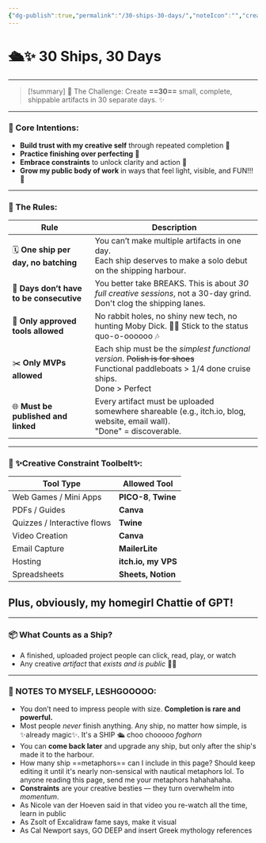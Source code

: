 ```yaml
---
{"dg-publish":true,"permalink":"/30-ships-30-days/","noteIcon":"","created":"2025-07-08T10:36","updated":"2025-07-08T10:38"}
---
```


# 🛳️✨ 30 Ships, 30 Days

---

> [!summary] 🧾 The Challenge:
>  Create **==30==** small, complete, shippable artifacts in 30 separate days. ✨

---

### 🧠 Core Intentions:

- **Build trust with my creative self** through repeated completion 🧩
- **Practice finishing over perfecting** 💅
- **Embrace constraints** to unlock clarity and action 🎯
- **Grow my public body of work** in ways that feel light, visible, and FUN!!! 🌈

---

### 📜 The Rules:

| Rule                                     | Description                                                                                                                                         |
| ---------------------------------------- | --------------------------------------------------------------------------------------------------------------------------------------------------- |
| 🗓 **One ship per day, no batching**     | You can’t make multiple artifacts in one day. <br>Each ship deserves to make a solo debut on the shipping harbour.                                  |
| 📆 **Days don’t have to be consecutive** | You better take BREAKS. This is about _30 full creative sessions_, not a 30-day grind. Don't clog the shipping lanes.                               |
| 🧩 **Only approved tools allowed**       | No rabbit holes, no shiny new tech, no hunting Moby Dick. 🙅‍♀️ Stick to the status quo-o-oooooo 🎶                                                 |
| ✂️ **Only MVPs allowed**                 | Each ship must be the _simplest functional version_. ~~Polish is for shoes~~ <br>Functional paddleboats > 1/4 done cruise ships. <br>Done > Perfect |
| 🌐 **Must be published and linked**      | Every artifact must be uploaded somewhere shareable (e.g., itch.io, blog, website, email wall). <br>"Done" = discoverable.                          |

---

### 🧰 ✨Creative Constraint Toolbelt✨:

| Tool Type                   | Allowed Tool          |
| --------------------------- | --------------------- |
| Web Games / Mini Apps       | **PICO-8**, **Twine** |
| PDFs / Guides               | **Canva**             |
| Quizzes / Interactive flows | **Twine**             |
| Video Creation              | **Canva**             |
| Email Capture               | **MailerLite**        |
| Hosting                     | **itch.io, my VPS**   |
| Spreadsheets                | **Sheets, Notion**    |
Plus, obviously, my homegirl Chattie of GPT!
---

---

### 📦 What Counts as a Ship?

- A finished, uploaded project people can click, read, play, or watch
- Any creative _artifact_ that _exists and is public_ 💁‍♀️

---

### 💭 NOTES TO MYSELF, LESHGOOOOO:

- You don’t need to impress people with size. **Completion is rare and powerful.**
- Most people _never_ finish anything. Any ship, no matter how simple, is ✨already magic✨. It's a SHIP 🛳️ choo chooooo *foghorn*
- You can **come back later** and upgrade any ship, but only after the ship's made it to the harbour. 
- How many ship ==metaphors== can I include in this page? Should keep editing it until it's nearly non-sensical with nautical metaphors lol. To anyone reading this page, send me your metaphors hahahahaha.
- **Constraints** are your creative besties — they turn overwhelm into _momentum_.
- As Nicole van der Hoeven said in that video you re-watch all the time, learn in public 
- As Zsolt of Excalidraw fame says, make it visual 
- As Cal Newport says, GO DEEP and insert Greek mythology references